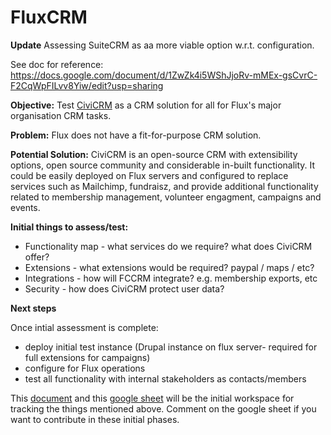 # FluxCRM

**Update** Assessing SuiteCRM as aa more viable option w.r.t. configuration.

See doc for reference:
https://docs.google.com/document/d/1ZwZk4i5WShJjoRv-mMEx-gsCvrC-F2CqWpFILvv8Yiw/edit?usp=sharing


**Objective:** Test [CiviCRM](https://docs.civicrm.org/user/en/latest/) as a CRM solution for all for Flux's major organisation CRM tasks.

**Problem:** Flux does not have a fit-for-purpose CRM solution.

**Potential Solution:** CiviCRM is an open-source CRM with extensibility options, open source community and considerable in-built functionality. It could be easily deployed on Flux servers and configured to replace services such as Mailchimp, fundraisz, and provide additional functionality related to membership management, volunteer engagment, campaigns and events.

**Initial things to assess/test:**

* Functionality map - what services do we require? what does CiviCRM offer?
* Extensions - what extensions would be required? paypal / maps / etc?
* Integrations - how will FCCRM integrate? e.g. membership exports, etc
* Security - how does CiviCRM protect user data?

**Next steps**

Once intial assessment is complete:
* deploy initial test instance (Drupal instance on flux server- required for full extensions for campaigns)
* configure for Flux operations
* test all functionality with internal stakeholders as contacts/members


This [document](https://drive.google.com/open?id=17DoB9eWtyaO4BUnxo3jD1XfWoP5FDHYICSfGI0OcQ7U) and this [google sheet](https://docs.google.com/spreadsheets/d/1oqJE9bJ6E4iFdxkCz2PyVTbD-qcBl0CuZH0TclOPXD4/edit?usp=sharing) will be the initial workspace for tracking the things mentioned above. Comment on the google sheet if you want to contribute  in these initial phases.
